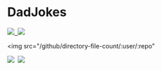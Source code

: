 # DadJokes

<a href="weblink">
<img src="badgelink"/>&nbsp;
</a>
<a href="weblink">
<img src="badgelink"/>
</a>

<img src="/github/directory-file-count/:user/:repo"


<img src="https://forthebadge.com/images/badges/made-with-crayons.svg"/>&nbsp;
<img src="https://forthebadge.com/images/badges/reading-6th-grade-level.svg"/>
